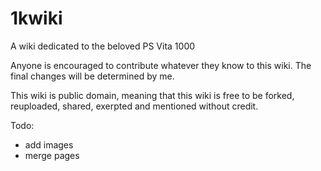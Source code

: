 1kwiki
=======
A wiki dedicated to the beloved PS Vita 1000

Anyone is encouraged to contribute whatever they know to this wiki. The final changes will be determined by me.

This wiki is public domain, meaning that this wiki is free to be forked, reuploaded, shared, exerpted and mentioned without credit.

Todo: 
  - add images
  - merge pages
